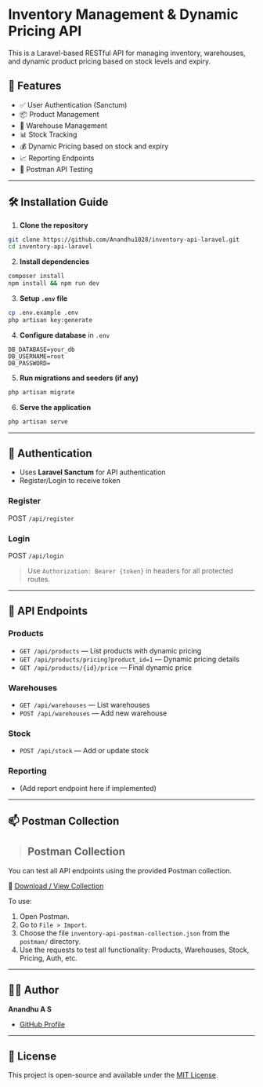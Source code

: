 # Inventory Management & Dynamic Pricing API

This is a Laravel-based RESTful API for managing inventory, warehouses, and dynamic product pricing based on stock levels and expiry.

## 🔧 Features

* ✅ User Authentication (Sanctum)
* 📦 Product Management
* 🏬 Warehouse Management
* 📊 Stock Tracking
* 💰 Dynamic Pricing based on stock and expiry
* 📈 Reporting Endpoints
* 🧪 Postman API Testing

---

## 🛠 Installation Guide

1. **Clone the repository**

```bash
git clone https://github.com/Anandhu1028/inventory-api-laravel.git
cd inventory-api-laravel
```

2. **Install dependencies**

```bash
composer install
npm install && npm run dev
```

3. **Setup `.env` file**

```bash
cp .env.example .env
php artisan key:generate
```

4. **Configure database** in `.env`

```
DB_DATABASE=your_db
DB_USERNAME=root
DB_PASSWORD=
```

5. **Run migrations and seeders (if any)**

```bash
php artisan migrate
```

6. **Serve the application**

```bash
php artisan serve
```

---

## 🔐 Authentication

* Uses **Laravel Sanctum** for API authentication
* Register/Login to receive token

### Register

POST `/api/register`

### Login

POST `/api/login`

> Use `Authorization: Bearer {token}` in headers for all protected routes.

---

## 🚀 API Endpoints

### Products

* `GET /api/products` — List products with dynamic pricing
* `GET /api/products/pricing?product_id=1` — Dynamic pricing details
* `GET /api/products/{id}/price` — Final dynamic price

### Warehouses

* `GET /api/warehouses` — List warehouses
* `POST /api/warehouses` — Add new warehouse

### Stock

* `POST /api/stock` — Add or update stock

### Reporting

* (Add report endpoint here if implemented)

---

## 📫 Postman Collection

> ## Postman Collection

You can test all API endpoints using the provided Postman collection.

📁 [Download / View Collection](postman/inventory-api-postman-collection.json)

To use:
1. Open Postman.
2. Go to `File > Import`.
3. Choose the file `inventory-api-postman-collection.json` from the `postman/` directory.
4. Use the requests to test all functionality: Products, Warehouses, Stock, Pricing, Auth, etc.


---

## 🧑‍💻 Author

**Anandhu A S**

* [GitHub Profile](https://github.com/Anandhu1028)

---

## 📃 License

This project is open-source and available under the [MIT License](LICENSE).
